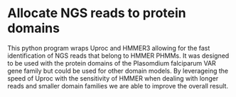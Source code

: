 # Allocate NGS reads to protein domains
This python program wraps Uproc and HMMER3 allowing for the fast identification of NGS reads that belong to HMMER PHMMs. It was designed to be used with the protein domains of the Plasomdium falciparum VAR gene family but could be used for other domain models. By leverageing the speed of Uproc with the sensitivity of HMMER when dealing with longer reads and smaller domain families we are able to improve the overall result.
